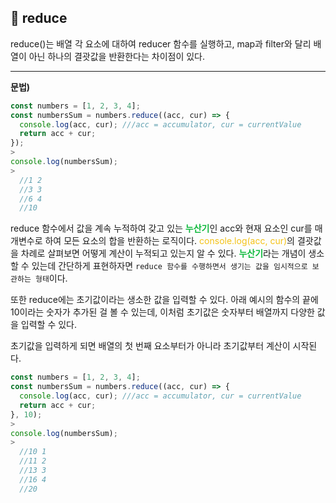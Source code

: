 ## 📌 reduce
reduce()는 배열 각 요소에 대하여 reducer 함수를 실행하고, map과 filter와 달리 배열이 아닌 하나의 결괏값을 반환한다는 차이점이 있다.

---
__문법)__
>
```javascript
const numbers = [1, 2, 3, 4];
const numbersSum = numbers.reduce((acc, cur) => {
  console.log(acc, cur); ///acc = accumulator, cur = currentValue
  return acc + cur;
});
>
console.log(numbersSum);
>
  //1 2
  //3 3
  //6 4
  //10
```

reduce 함수에서 값을 계속 누적하여 갖고 있는 <span style="color:#0eb93c">__누산기__</span>인 acc와 현재 요소인 cur를 매개변수로 하여 모든 요소의 합을 반환하는 로직이다.
<span style="color:#f4c216">console.log(acc, cur)</span>의 결괏값을 차례로 살펴보면 어떻게 계산이 누적되고 있는지 알 수 있다.
<span style="color:#0eb93c">__누산기__</span>라는 개념이 생소할 수 있는데 간단하게 표현하자면 `reduce 함수를 수행하면서 생기는 값을 임시적으로 보관하는 형태`이다.

또한 reduce에는 초기값이라는 생소한 값을 입력할 수 있다. 아래 예시의 함수의 끝에 10이라는 숫자가 추가된 걸 볼 수 있는데, 이처럼 초기값은 숫자부터 배열까지 다양한 값을 입력할 수 있다.

초기값을 입력하게 되면 배열의 첫 번째 요소부터가 아니라 초기값부터 계산이 시작된다.
>
```javascript
const numbers = [1, 2, 3, 4];
const numbersSum = numbers.reduce((acc, cur) => {
  console.log(acc, cur); ///acc = accumulator, cur = currentValue
  return acc + cur;
}, 10);
>
console.log(numbersSum);
>
  //10 1
  //11 2
  //13 3
  //16 4
  //20
  ```
